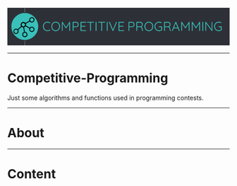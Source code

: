 ![](https://raw.githubusercontent.com/EduardoRotundaro/Competitive-Programming/master/Readme/rm_img.png)

---

# Competitive-Programming
Just some algorithms and functions used in programming contests.

---

# About

---

# Content
